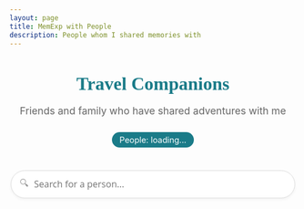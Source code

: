 ```yaml
---
layout: page
title: MemExp with People
description: People whom I shared memories with
---
```


<!-- 
  People Page - Lists all individuals mentioned in posts with "@" 
  This page dynamically generates a list of people and links to posts where they are mentioned
-->

<style>
    /* People page styling */
    .people-intro {
        text-align: center;
        margin-bottom: 2.5rem;
    }
    
    .people-intro h3 {
        font-family: 'Playfair Display', serif;
        font-size: 2rem;
        color: #1A7B88;
        margin-bottom: 0.5rem;
    }
    
    .people-intro p {
        font-size: 1.1rem;
        color: #666;
        margin-bottom: 1.2rem;
    }
    
    .people-count {
        display: inline-block;
        background-color: #1A7B88;
        color: white;
        padding: 0.3rem 0.8rem;
        border-radius: 20px;
        font-size: 0.9rem;
        margin-top: 0.5rem;
    }
    
    /* Search filter */
    .people-filter {
        margin: 1rem auto 2rem;
        max-width: 500px;
        position: relative;
    }
    
    .people-filter input {
        width: 100%;
        padding: 0.8rem 1rem 0.8rem 2.5rem;
        border: 1px solid #ddd;
        border-radius: 30px;
        font-size: 1rem;
        font-family: 'Open Sans', sans-serif;
        box-shadow: 0 2px 5px rgba(0,0,0,0.05);
        transition: all 0.3s ease;
    }
    
    .people-filter input:focus {
        outline: none;
        border-color: #1A7B88;
        box-shadow: 0 2px 8px rgba(26, 123, 136, 0.2);
    }
    
    .people-filter::before {
        content: "🔍";
        position: absolute;
        left: 1rem;
        top: 50%;
        transform: translateY(-50%);
        color: #999;
        font-size: 1rem;
    }
    
    .people-container {
        display: flex;
        flex-wrap: wrap;
        gap: 1.5rem;
        margin-top: 1.5rem;
    }
    
    .people-column {
        flex: 1;
        min-width: 45%;
    }
    
    .person-card {
        margin-bottom: 1.5rem;
        padding: 1rem;
        border-radius: 8px;
        transition: all 0.3s ease;
        background-color: #fff;
        box-shadow: 0 1px 3px rgba(0,0,0,0.05);
    }
    
    .person-card:hover {
        background-color: rgba(26, 123, 136, 0.05);
        box-shadow: 0 2px 5px rgba(0,0,0,0.1);
    }
    
    .person-name {
        font-weight: 600;
        font-family: 'Montserrat', sans-serif;
        font-size: 1.3rem;
        margin-bottom: 0.7rem;
        padding-bottom: 0.5rem;
        border-bottom: 2px solid rgba(26, 123, 136, 0.2);
        display: flex;
        justify-content: space-between;
        align-items: center;
    }
    
    .person-name a {
        color: #1A7B88;
        text-decoration: none;
    }
    
    .person-count {
        font-size: 0.8rem;
        color: #666;
        background: rgba(26, 123, 136, 0.1);
        padding: 0.2rem 0.5rem;
        border-radius: 4px;
    }
    
    .person-posts {
        font-size: 1.15rem; /* Increased by 15% from 1rem */
        line-height: 1.6;
        margin-left: 0.5rem;
        color: #444;
    }
    
    .person-posts a {
        display: block;
        margin: 0.4rem 0;
        padding: 0.4rem 0.6rem;
        border-radius: 4px;
        transition: background-color 0.2s ease;
        color: #1A7B88;
        text-decoration: none;
        font-size: 1.2rem; /* Increased by 20% from 1rem */
    }
    
    .person-posts a:hover {
        background-color: rgba(255, 125, 69, 0.1);
        color: #FF7D45;
    }
    
    /* Hidden posts and toggle styling */
    .hidden-posts {
        display: none;
    }
    
    .posts-toggle {
        display: inline-block;
        margin-top: 0.5rem;
        font-size: 0.9rem;
        color: #1A7B88;
        cursor: pointer;
        padding: 0.3rem 0.5rem;
        border-radius: 4px;
        transition: all 0.2s ease;
        text-align: center;
        border-top: 1px dashed rgba(26, 123, 136, 0.3);
        width: 100%;
    }
    
    .posts-toggle:hover {
        background-color: rgba(26, 123, 136, 0.05);
    }
    
    .posts-toggle .arrow-icon {
        display: inline-block;
        margin-right: 0.3rem;
        width: 1em;
        text-align: center;
    }
    
    /* Highlight target person when linked directly */
    :target, .highlight-target {
        background-color: rgba(255, 125, 69, 0.15);
        animation: highlight-fade 2s ease-out;
    }
    
    @keyframes highlight-fade {
        from { background-color: rgba(255, 125, 69, 0.3); }
        to { background-color: rgba(255, 125, 69, 0.15); }
    }
    
    /* Stronger highlight for specific targets */
    .highlight-target {
        box-shadow: 0 0 0 3px rgba(255, 125, 69, 0.5);
    }
    
    /* No results message */
    .no-results {
        text-align: center;
        padding: 2rem;
        font-size: 1.1rem;
        color: #666;
        font-style: italic;
        display: none;
    }
    
    /* Responsive adjustments */
    @media (max-width: 767px) {
        .people-container {
            flex-direction: column;
        }
        
        .people-column {
            width: 100%;
        }
        
        .people-intro h3 {
            font-size: 1.8rem;
        }
        
        .people-filter input {
            font-size: 0.9rem;
            padding: 0.7rem 1rem 0.7rem 2.2rem;
        }
    }
</style>

<div class="people-intro">
    <h3>Travel Companions</h3>
    <p>Friends and family who have shared adventures with me</p>
    <div class="people-count">People: <span id="count">loading...</span></div>
</div>

<div class="people-filter">
    <input type="text" id="name-filter" placeholder="Search for a person..." aria-label="Filter people by name">
</div>

<div class="no-results">No people found matching your search</div>

<div class="people-container">
    <div id="even_container" class="people-column"></div>
    <div id="odd_container" class="people-column"></div>
</div>
<!-- Load jQuery for dynamic content generation -->
<script src="https://ajax.googleapis.com/ajax/libs/jquery/3.4.1/jquery.min.js"></script>

<!-- Script to generate people list from post mentions -->
<script type="text/javascript">
    // Object to track all people mentions
    var tracker = {};
    
    // Configuration
    var postsToShowInitially = 10; // Number of posts to show by default
    
    // Name overrides for specific people
    var nameOverrides = {
        "randomdroneguy)</a>": "RandomDroneGuy"
    };
    
    // Process all travel posts to find @ mentions
    {% for page in site.travels reversed %}
        {% unless page.url contains 'slideshow' %}
            {% assign post_number = forloop.index %}
            var post_number = {{post_number}};

            // Get post content based on format
            {% if page.photos %}
                {% assign posts = page.photos | map: "caption" %}
            {% else %}
                {% assign posts = page.my_arr | split: "|" %}
            {% endif %}

            // Process each caption/paragraph for @ mentions
            {% for post in posts %}
                {% if post == nil %}
                    {% continue %}
                {% endif %}
                var para = {{post | jsonify }};
                var splittedAt = para.split("@");
                if(splittedAt.length > 1){
                    for (let index = 1; index < splittedAt.length; index++) {
                        const name = splittedAt[index].split(" ")[0].replace(/(^\s*,)|(,\s*$)/g, '').trim().replace(/\.+$/, "").trim();
                        if(name.length > 0){
                            tracking_object = {
                                "post_number": post_number,
                                "title": {{ page.title | jsonify }},
                                "link": "{{ site.baseurl }}{{ page.url }}",
                                "para_number": {{forloop.index}}
                            }
                            if(name in tracker){
                                tracker[name].push(tracking_object)
                            } else {
                                tracker[name] = [tracking_object]
                            }
                        }
                    }
                }
            {% endfor %}
            
            // Handle legacy post format
            if("{{page.layout}}" == "post_layout"){
                var oldTypePostText = "{{ page.content | jsonify | smartify | replace: '</', ''}}";
                var splittedAt = oldTypePostText.split("@");
                if(splittedAt.length > 1){
                    for (let index = 1; index < splittedAt.length; index++) {
                        var name = splittedAt[index].split(" ")[0].split("&")[0].replace(/(^\s*,)|(,\s*$)/g, '').trim().replace(/\.+$/, "").trim()
                        if(name.length > 0){
                            tracking_object = {
                                "post_number": post_number,
                                "title": {{ page.title | jsonify }},
                                "link": "{{ site.baseurl }}{{ page.url }}",
                                "para_number": ""
                            }
                            if(name in tracker){
                                tracker[name].push(tracking_object)
                            } else {
                                tracker[name] = [tracking_object]
                            }
                        }
                    }
                }
            }
        {% endunless %}
    {% endfor %}
    
    // When document is ready, generate the people list
    $(document).ready(function() {
        var body_e = $("#even_container");
        var body_o = $("#odd_container");
        var count = 0;
        var allPersonCards = []; // Store all person cards for filtering
        
        // Sort names alphabetically
        names = Object.keys(tracker);
        names.sort();
        
        // Generate HTML for each person
        for(let index = 0; index < names.length; index++){
            var name = names[index];
            var post_numbers = [];
            var post_for_name = 0;
            var postLinks = [];
            
            // First, group mentions by post to find the last paragraph number for each post
            var postMentions = {};
            
            // Group all mentions by post number
            for(var i = 0; i < tracker[name].length; i++) {
                var obj = tracker[name][i];
                var postNum = obj.post_number;
                
                if(!postMentions[postNum]) {
                    postMentions[postNum] = [];
                }
                postMentions[postNum].push(obj);
            }
            
            // Now create links showing all mentions but linking to the last one
            for(var postNum in postMentions) {
                var mentions = postMentions[postNum];
                var lastMention = mentions[mentions.length - 1]; // Get the last mention for the link
                
                var linkText = lastMention.title;
                var linkUrl = lastMention.link;
                var lastParaNum = lastMention.para_number;
                
                // Add paragraph anchor if available
                if (lastParaNum && lastParaNum !== "") {
                    linkUrl += "#" + lastParaNum;
                }
                
                // Collect all paragraph numbers for display
                var allParaNums = [];
                for(var j = 0; j < mentions.length; j++) {
                    if(mentions[j].para_number && mentions[j].para_number !== "") {
                        allParaNums.push(mentions[j].para_number);
                    }
                }
                
                // Add paragraph numbers to link text if available
                if(allParaNums.length > 0) {
                    linkText += " #" + allParaNums.join(", #");
                }
                
                var linkElement = $("<a></a>").attr("href", linkUrl).text(linkText);
                postLinks.push(linkElement);
                post_for_name += 1;
            }
            
            // Apply name override if exists, otherwise use the original name
            var displayName = nameOverrides[name.toLowerCase()] || name;

            // Create person card with name and post links
            var personCard = $('<div class="person-card" id="' + displayName + '" data-name="' + displayName.toLowerCase() + '"></div>');
        
            
            personCard.append('<div class="person-name"><a href="#' + displayName + '">' + displayName + '</a><span class="person-count">' + post_for_name + '</span></div>');
            
            // Create posts container
            var postsContainer = $('<div class="person-posts"></div>');
            
            // Add initial posts (limited by postsToShowInitially)
            var visiblePosts = Math.min(postsToShowInitially, postLinks.length);
            for (var j = 0; j < visiblePosts; j++) {
                postsContainer.append(postLinks[j]);
            }
            
            // If there are more posts than the initial limit, add the rest in a hidden div
            if (postLinks.length > postsToShowInitially) {
                var hiddenPostsDiv = $('<div class="hidden-posts"></div>');
                for (var j = postsToShowInitially; j < postLinks.length; j++) {
                    hiddenPostsDiv.append(postLinks[j]);
                }
                postsContainer.append(hiddenPostsDiv);
                
                // Store the remaining count for this specific card
                var remainingCount = postLinks.length - postsToShowInitially;
                
                // Add a subtle toggle link with Unicode arrow instead of Font Awesome
                var toggleLink = $('<div class="posts-toggle"><span class="arrow-icon">▼</span> ' + remainingCount + ' more</div>');
                postsContainer.append(toggleLink);
                
                // Add click handler for toggle with fixed count
                (function(fixedCount) {
                    toggleLink.on('click', function() {
                        var $this = $(this);
                        var hiddenPosts = $this.siblings('.hidden-posts');
                        
                        if (hiddenPosts.is(':visible')) {
                            hiddenPosts.slideUp(200);
                            $this.html('<span class="arrow-icon">▼</span> ' + fixedCount + ' more');
                        } else {
                            hiddenPosts.slideDown(200);
                            $this.html('<span class="arrow-icon">▲</span> less');
                        }
                    });
                })(remainingCount); // Pass the count as a parameter to the IIFE
            }
            
            personCard.append(postsContainer);
            
            // Store the card for filtering
            allPersonCards.push({
                element: personCard,
                name: name.toLowerCase(),
                column: count % 2 === 0 ? 'even' : 'odd'
            });
            
            // Add to appropriate column for balanced layout
            if(count % 2 == 0){
                body_e.append(personCard);
            } else {
                body_o.append(personCard);
            }
            count += 1;
        }
        
        // Update the people count
        $("#count").html(count);
        
        // Filter functionality
        $("#name-filter").on("input", function() {
            var searchTerm = $(this).val().toLowerCase().trim();
            var visibleCount = 0;
            var evenCount = 0;
            var oddCount = 0;
            
            // Clear columns
            body_e.empty();
            body_o.empty();
            
            // Filter and redistribute cards to maintain balance
            for(var i = 0; i < allPersonCards.length; i++) {
                var card = allPersonCards[i];
                
                if(searchTerm === "" || card.name.indexOf(searchTerm) > -1) {
                    // Show cards that match the filter
                    if(evenCount <= oddCount) {
                        body_e.append(card.element);
                        evenCount++;
                    } else {
                        body_o.append(card.element);
                        oddCount++;
                    }
                    visibleCount++;
                }
            }
            
            // Show/hide no results message
            if(visibleCount === 0) {
                $(".no-results").show();
            } else {
                $(".no-results").hide();
            }
            
            // Update count
            $("#count").html(visibleCount);
        });
        
        // Handle hash in URL for direct linking
        function handleHash() {
            if(window.location.hash) {
                var hash = window.location.hash.substring(1);
                var element = document.getElementById(hash);
                
                if(element) {
                    // Scroll to the element
                    setTimeout(function() {
                        element.scrollIntoView({behavior: 'smooth', block: 'center'});
                        
                        // Add highlight class
                        element.classList.add('highlight-target');
                        
                        // Remove highlight after animation completes
                        setTimeout(function() {
                            element.classList.remove('highlight-target');
                        }, 2000);
                    }, 300);
                }
            }
        }
        
        // Handle hash on page load
        handleHash();
        
        // Handle hash changes (e.g., when clicking on person links)
        window.addEventListener('hashchange', handleHash);
    });
</script>

